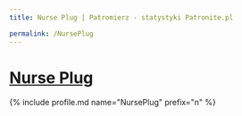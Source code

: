 ```yaml
---
title: Nurse Plug | Patromierz - statystyki Patronite.pl

permalink: /NursePlug
---
```


# [Nurse Plug](https://patronite.pl/NursePlug)

{% include profile.md name="NursePlug" prefix="n" %}
